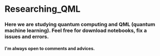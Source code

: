 # Researching_QML

### Here we are studying quantum computing and QML (quantum machine learning). Feel free for download notebooks, fix a issues and errors.

#### I'm always open to comments and advices.
